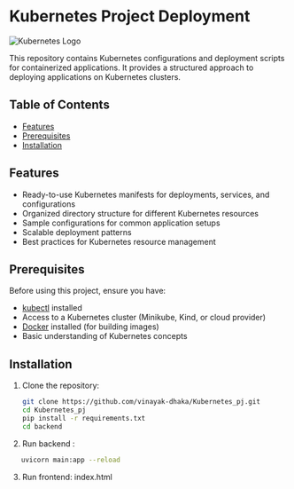 # Kubernetes Project Deployment

![Kubernetes Logo](https://upload.wikimedia.org/wikipedia/commons/3/39/Kubernetes_logo_without_workmark.svg)

This repository contains Kubernetes configurations and deployment scripts for containerized applications. It provides a structured approach to deploying applications on Kubernetes clusters.

## Table of Contents
- [Features](#features)
- [Prerequisites](#prerequisites)
- [Installation](#installation)


## Features

- Ready-to-use Kubernetes manifests for deployments, services, and configurations
- Organized directory structure for different Kubernetes resources
- Sample configurations for common application setups
- Scalable deployment patterns
- Best practices for Kubernetes resource management

## Prerequisites

Before using this project, ensure you have:

- [kubectl](https://kubernetes.io/docs/tasks/tools/) installed
- Access to a Kubernetes cluster (Minikube, Kind, or cloud provider)
- [Docker](https://docs.docker.com/get-docker/) installed (for building images)
- Basic understanding of Kubernetes concepts

## Installation

1. Clone the repository:
   ```bash
   git clone https://github.com/vinayak-dhaka/Kubernetes_pj.git
   cd Kubernetes_pj
   pip install -r requirements.txt
   cd backend
2. Run backend :
```bash
   uvicorn main:app --reload
```
3. Run frontend:
   index.html

